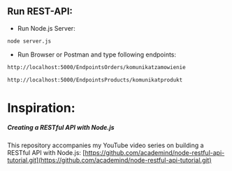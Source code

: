 ## Run REST-API:
* Run Node.js Server:
```sh
node server.js
```
* Run Browser or Postman and type following endpoints:
```sh
http://localhost:5000/EndpointsOrders/komunikatzamowienie
```
```sh
http://localhost:5000/EndpointsProducts/komunikatprodukt
```
# Inspiration:

##### Creating a RESTful API with Node.js
This repository accompanies my YouTube video series on building a RESTful API with Node.js: [https://github.com/academind/node-restful-api-tutorial.git](https://github.com/academind/node-restful-api-tutorial.git)
